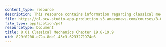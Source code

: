 ```yaml
---
content_type: resource
description: This resource contains information regarding classical mechanics.
file: https://ol-ocw-studio-app-production.s3.amazonaws.com/courses/8-01sc-classical-mechanics-fall-2016/829f0200e79a8de143c36233272974e6_MIT8_01F16_chapter19.8_19.9.pdf
file_type: application/pdf
resourcetype: Document
title: 8.01 Classical Mechanics Chapter 19.8-19.9
uid: 829f0200-e79a-8de1-43c3-6233272974e6
---
```

